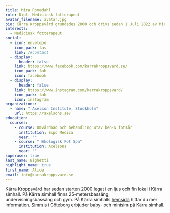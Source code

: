 ```yaml
---
title: Mira Romedahl
role: Dipl. Medicinsk fotterapeut
avatar_filename: avatar.jpg
bio: Kärra Kroppsvård grundades 2000 och drivs sedan 1 Juli 2022 av Mira Romedahl.
interests:
  - Medicinsk fotterapeut
social:
  - icon: envelope
    icon_pack: fas
    link: /#contact
  - display:
      header: false
    link: https://www.facebook.com/karrakroppsvard.se/
    icon_pack: fab
    icon: facebook
  - display:
      header: false
    link: https://www.instagram.com/karrakroppsvard/
    icon_pack: fab
    icon: instagram
organizations:
  - name: " Axelson Institute, Stockholm"
    url: https://axelsons.se/
education:
  courses:
    - course: Omvårdnad och behandling utav ben-& fotsår
      institution: Expo Medica
      year: ""
    - course: " Ekologisk Fot Spa"
      institution: Axelsons
      year: ""
superuser: true
last_name: Bighetti
highlight_name: true
first_name: Alice
email: info@karrakroppsvard.se
---
```

Kärra Kroppsvård har sedan starten 2000 legat i en ljus och fin lokal i Kärra simhall. På Kärra simhall finns 25-metersbassäng, undervisningsbassäng och gym. På Kärra simhalls [hemsida](http://www.simmis.se/) hittar du mer information. [Simmis](http://www.simmis.se/) i Göteborg erbjuder baby- och minisim på Kärra simhall.